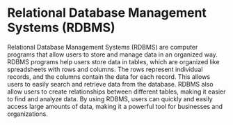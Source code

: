 # Relational Database Management Systems (RDBMS)

Relational Database Management Systems (RDBMS) are computer programs that allow users to store and manage data in an organized way. RDBMS programs help users store data in tables, which are organized like spreadsheets with rows and columns. The rows represent individual records, and the columns contain the data for each record. This allows users to easily search and retrieve data from the database. RDBMS also allow users to create relationships between different tables, making it easier to find and analyze data. By using RDBMS, users can quickly and easily access large amounts of data, making it a powerful tool for businesses and organizations.
